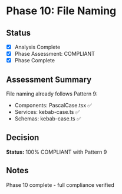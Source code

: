 # Phase 10: File Naming

## Status
- [x] Analysis Complete
- [x] Phase Assessment: COMPLIANT
- [x] Phase Complete

## Assessment Summary

File naming already follows Pattern 9:
- Components: PascalCase.tsx ✅
- Services: kebab-case.ts ✅
- Schemas: kebab-case.ts ✅

## Decision

**Status:** 100% COMPLIANT with Pattern 9

## Notes
Phase 10 complete - full compliance verified

